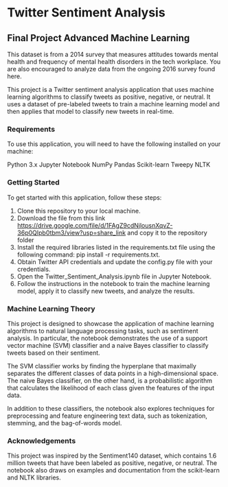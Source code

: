 # Twitter Sentiment Analysis

## Final Project Advanced Machine Learning

This dataset is from a 2014 survey that measures attitudes towards mental health and frequency of mental health disorders in the tech workplace. You are also encouraged to analyze data from the ongoing 2016 survey found here.

This project is a Twitter sentiment analysis application that uses machine learning algorithms to classify tweets as positive, negative, or neutral. It uses a dataset of pre-labeled tweets to train a machine learning model and then applies that model to classify new tweets in real-time.

### Requirements
To use this application, you will need to have the following installed on your machine:

Python 3.x
Jupyter Notebook
NumPy
Pandas
Scikit-learn
Tweepy
NLTK


### Getting Started
To get started with this application, follow these steps:

1. Clone this repository to your local machine.
2. Download the file from this link https://drive.google.com/file/d/1FAgZ9cdNjlousnXqvZ-36p0QIpb0tbm3/view?usp=share_link and copy it to the repository folder
3. Install the required libraries listed in the requirements.txt file using the following command: pip install -r requirements.txt.
4. Obtain Twitter API credentials and update the config.py file with your credentials.
5. Open the Twitter_Sentiment_Analysis.ipynb file in Jupyter Notebook.
6. Follow the instructions in the notebook to train the machine learning model, apply it to classify new tweets, and analyze the results.

### Machine Learning Theory
This project is designed to showcase the application of machine learning algorithms to natural language processing tasks, such as sentiment analysis. In particular, the notebook demonstrates the use of a support vector machine (SVM) classifier and a naive Bayes classifier to classify tweets based on their sentiment.

The SVM classifier works by finding the hyperplane that maximally separates the different classes of data points in a high-dimensional space. The naive Bayes classifier, on the other hand, is a probabilistic algorithm that calculates the likelihood of each class given the features of the input data.

In addition to these classifiers, the notebook also explores techniques for preprocessing and feature engineering text data, such as tokenization, stemming, and the bag-of-words model.

### Acknowledgements
This project was inspired by the Sentiment140 dataset, which contains 1.6 million tweets that have been labeled as positive, negative, or neutral. The notebook also draws on examples and documentation from the scikit-learn and NLTK libraries.
